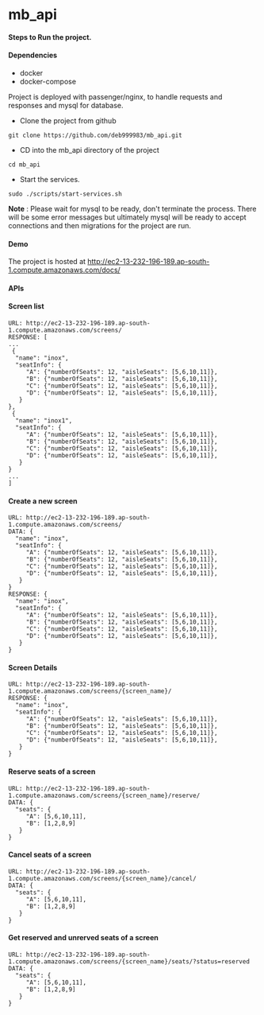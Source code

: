 # mb_api

#### Steps to Run the project.

#### Dependencies
 - docker
 - docker-compose


Project is deployed with passenger/nginx, to handle requests and responses and mysql for database.

- Clone the project from github
```
git clone https://github.com/deb999983/mb_api.git
```

- CD into the mb_api directory of the project
```
cd mb_api
```

- Start the services.
```
sudo ./scripts/start-services.sh
```

**Note** : Please wait for mysql to be ready, don't terminate the process. There will be some error messages but ultimately mysql will be ready to accept connections and then migrations for the project are run.


#### Demo
The project is hosted at http://ec2-13-232-196-189.ap-south-1.compute.amazonaws.com/docs/


#### APIs

#### Screen list
```
URL: http://ec2-13-232-196-189.ap-south-1.compute.amazonaws.com/screens/
RESPONSE: [
...
 {
  "name": "inox",
  "seatInfo": {
     "A": {"numberOfSeats": 12, "aisleSeats": [5,6,10,11]},
     "B": {"numberOfSeats": 12, "aisleSeats": [5,6,10,11]},
     "C": {"numberOfSeats": 12, "aisleSeats": [5,6,10,11]},
     "D": {"numberOfSeats": 12, "aisleSeats": [5,6,10,11]},
   }
},
 {
  "name": "inox1",
  "seatInfo": {
     "A": {"numberOfSeats": 12, "aisleSeats": [5,6,10,11]},
     "B": {"numberOfSeats": 12, "aisleSeats": [5,6,10,11]},
     "C": {"numberOfSeats": 12, "aisleSeats": [5,6,10,11]},
     "D": {"numberOfSeats": 12, "aisleSeats": [5,6,10,11]},
   }
}
...
]
```


#### Create a new screen
```
URL: http://ec2-13-232-196-189.ap-south-1.compute.amazonaws.com/screens/
DATA: {
  "name": "inox",
  "seatInfo": {
     "A": {"numberOfSeats": 12, "aisleSeats": [5,6,10,11]},
     "B": {"numberOfSeats": 12, "aisleSeats": [5,6,10,11]},
     "C": {"numberOfSeats": 12, "aisleSeats": [5,6,10,11]},
     "D": {"numberOfSeats": 12, "aisleSeats": [5,6,10,11]},
   }
}
RESPONSE: {
  "name": "inox",
  "seatInfo": {
     "A": {"numberOfSeats": 12, "aisleSeats": [5,6,10,11]},
     "B": {"numberOfSeats": 12, "aisleSeats": [5,6,10,11]},
     "C": {"numberOfSeats": 12, "aisleSeats": [5,6,10,11]},
     "D": {"numberOfSeats": 12, "aisleSeats": [5,6,10,11]},
   }
}
```

#### Screen Details
```
URL: http://ec2-13-232-196-189.ap-south-1.compute.amazonaws.com/screens/{screen_name}/
RESPONSE: {
  "name": "inox",
  "seatInfo": {
     "A": {"numberOfSeats": 12, "aisleSeats": [5,6,10,11]},
     "B": {"numberOfSeats": 12, "aisleSeats": [5,6,10,11]},
     "C": {"numberOfSeats": 12, "aisleSeats": [5,6,10,11]},
     "D": {"numberOfSeats": 12, "aisleSeats": [5,6,10,11]},
   }
}
```

#### Reserve seats of a screen
```
URL: http://ec2-13-232-196-189.ap-south-1.compute.amazonaws.com/screens/{screen_name}/reserve/
DATA: {
  "seats": {
     "A": [5,6,10,11],
     "B": [1,2,8,9]
   }
}
```


#### Cancel seats of a screen
```
URL: http://ec2-13-232-196-189.ap-south-1.compute.amazonaws.com/screens/{screen_name}/cancel/
DATA: {
  "seats": {
     "A": [5,6,10,11],
     "B": [1,2,8,9]
   }
}
```

#### Get reserved and unrerved seats of a screen
```
URL: http://ec2-13-232-196-189.ap-south-1.compute.amazonaws.com/screens/{screen_name}/seats/?status=reserved
DATA: {
  "seats": {
     "A": [5,6,10,11],
     "B": [1,2,8,9]
   }
}
```




